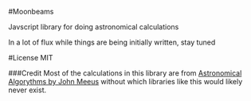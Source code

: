 #Moonbeams

Javscript library for doing astronomical calculations

In a lot of flux while things are being initially written, stay tuned

#License
MIT

###Credit
Most of the calculations in this library are from [Astronomical Algorythms by John Meeus][meeus] without which libraries like this would likely never exist.

[meeus]: http://www.willbell.com/math/mc1.htm
